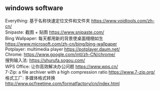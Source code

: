 ## windows software
Everything:  基于名称快速定位文件和文件夹  <https://www.voidtools.com/zh-cn/>  
Snipaste:  截图 + 贴图  <https://www.snipaste.com/>  
Bing Wallpaper:  每天都用新的背景使桌面栩栩如生  <https://www.microsoft.com/zh-cn/bing/bing-wallpaper>  
Potplayer:  multimedia player  <https://potplayer.daum.net/>  
Chrome:  <https://www.google.com/intl/zh-CN/chrome/>  
搜狗输入法:  <https://shurufa.sogou.com/>  
WPS Office:  让你高效解决办公问题  <https://www.wps.cn/>  
7-Zip:  a file archiver with a high compression ratio  <https://www.7-zip.org/>  
格式工厂:  多媒体格式转换  <http://www.pcfreetime.com/formatfactory/cn/index.html>  


